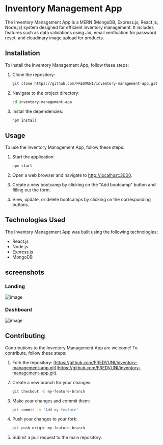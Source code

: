 # Inventory Management App

The Inventory Management App is a MERN (MongoDB, Express.js, React.js, Node.js) system designed for efficient inventory management. It includes features such as data validations using Joi, email verification for password reset, and cloudinary image upload for products.

## Installation

To install the Inventory Management App, follow these steps:

1. Clone the repository:

   ```bash
   git clone https://github.com/FREDVUNI/inventory-management-app.git
   ```

2. Navigate to the project directory:

   ```bash
   cd inventory-management-app
   ```

3. Install the dependencies:

   ```bash
   npm install
   ```

## Usage

To use the Inventory Management App, follow these steps:

1. Start the application:

   ```bash
   npm start
   ```

2. Open a web browser and navigate to [http://localhost:3000](http://localhost:3000).
3. Create a new bootcamp by clicking on the "Add bootcamp" button and filling out the form.
4. View, update, or delete bootcamps by clicking on the corresponding buttons.

## Technologies Used

The Inventory Management App was built using the following technologies:

- React.js
- Node.js
- Express.js
- MongoDB

## screenshots

### Landing

![image](https://github.com/FREDVUNI/inventory-management-app/assets/41730664/c49bd2e7-52fb-4593-95ca-fcd81872917f)

### Dashboard

![image](https://github.com/FREDVUNI/inventory-management-app/assets/41730664/3b3c9682-e526-48a7-b0cb-0fc68262b0b0)

## Contributing

Contributions to the Inventory Management App are welcome! To contribute, follow these steps:

1. Fork the repository: [https://github.com/FREDVUNI/inventory-management-app.git](https://github.com/FREDVUNI/inventory-management-app.git).
2. Create a new branch for your changes:

   ```bash
   git checkout -b my-feature-branch
   ```

3. Make your changes and commit them:

   ```bash
   git commit -m "Add my feature"
   ```

4. Push your changes to your fork:
   ```bash
   git push origin my-feature-branch
   ```
5. Submit a pull request to the main repository.
